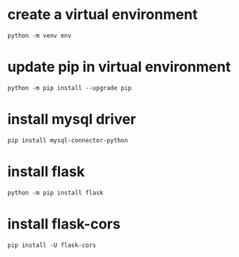# create a virtual environment

```
python -m venv env
```

# update pip in virtual environment

```
python -m pip install --upgrade pip
```

# install mysql driver

```
pip install mysql-connector-python
```

# install flask

```
python -m pip install flask
```

# install flask-cors

```
pip install -U flask-cors
```
